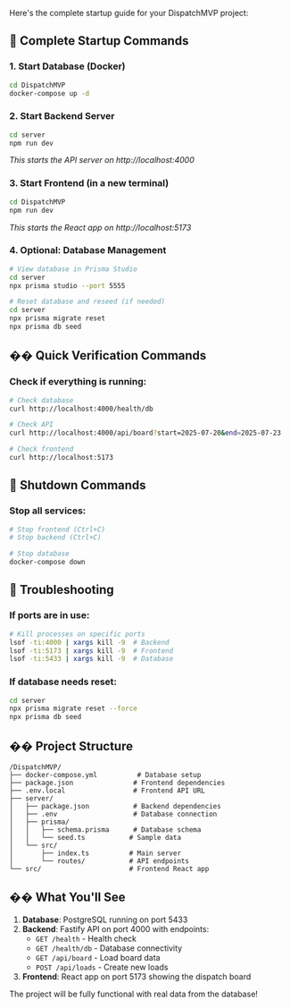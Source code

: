 Here's the complete startup guide for your DispatchMVP project:

## 🚀 Complete Startup Commands

### 1. **Start Database (Docker)**
```bash
cd DispatchMVP
docker-compose up -d
```

### 2. **Start Backend Server**
```bash
cd server
npm run dev
```
*This starts the API server on http://localhost:4000*

### 3. **Start Frontend (in a new terminal)**
```bash
cd DispatchMVP
npm run dev
```
*This starts the React app on http://localhost:5173*

### 4. **Optional: Database Management**
```bash
# View database in Prisma Studio
cd server
npx prisma studio --port 5555

# Reset database and reseed (if needed)
cd server
npx prisma migrate reset
npx prisma db seed
```

## �� Quick Verification Commands

### Check if everything is running:
```bash
# Check database
curl http://localhost:4000/health/db

# Check API
curl http://localhost:4000/api/board?start=2025-07-20&end=2025-07-23

# Check frontend
curl http://localhost:5173
```

## 🛑 Shutdown Commands

### Stop all services:
```bash
# Stop frontend (Ctrl+C)
# Stop backend (Ctrl+C)

# Stop database
docker-compose down
```

## 🔧 Troubleshooting

### If ports are in use:
```bash
# Kill processes on specific ports
lsof -ti:4000 | xargs kill -9  # Backend
lsof -ti:5173 | xargs kill -9  # Frontend
lsof -ti:5433 | xargs kill -9  # Database
```

### If database needs reset:
```bash
cd server
npx prisma migrate reset --force
npx prisma db seed
```

## �� Project Structure
```
/DispatchMVP/
├── docker-compose.yml          # Database setup
├── package.json               # Frontend dependencies
├── .env.local                 # Frontend API URL
├── server/
│   ├── package.json           # Backend dependencies
│   ├── .env                   # Database connection
│   ├── prisma/
│   │   ├── schema.prisma      # Database schema
│   │   └── seed.ts           # Sample data
│   └── src/
│       ├── index.ts          # Main server
│       └── routes/           # API endpoints
└── src/                      # Frontend React app
```

## �� What You'll See

1. **Database**: PostgreSQL running on port 5433
2. **Backend**: Fastify API on port 4000 with endpoints:
   - `GET /health` - Health check
   - `GET /health/db` - Database connectivity
   - `GET /api/board` - Load board data
   - `POST /api/loads` - Create new loads
3. **Frontend**: React app on port 5173 showing the dispatch board

The project will be fully functional with real data from the database!